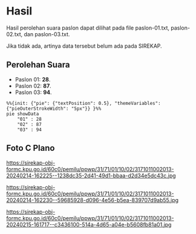 # Hasil

Hasil perolehan suara paslon dapat dilihat pada file paslon-01.txt, paslon-02.txt, dan paslon-03.txt.

Jika tidak ada, artinya data tersebut belum ada pada SIREKAP.

## Perolehan Suara

 * Paslon 01: **28**.
 * Paslon 02: **87**.
 * Paslon 03: **94**.

```mermaid
%%{init: {"pie": {"textPosition": 0.5}, "themeVariables": {"pieOuterStrokeWidth": "5px"}} }%%
pie showData
    "01" : 28
    "02" : 87
    "03" : 94
```
## Foto C Plano

https://sirekap-obj-formc.kpu.go.id/60c0/pemilu/ppwp/31/71/01/10/02/3171011002013-20240214-162225--1238dc35-2d41-49d1-bbaa-d2d34e5dc43c.jpg

https://sirekap-obj-formc.kpu.go.id/60c0/pemilu/ppwp/31/71/01/10/02/3171011002013-20240214-162230--59685928-d096-4e56-b5ea-839707d9ab55.jpg

https://sirekap-obj-formc.kpu.go.id/60c0/pemilu/ppwp/31/71/01/10/02/3171011002013-20240215-161717--c3436100-514a-4d65-a04e-b5608fb81a01.jpg
